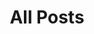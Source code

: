 ---
layout: post-index
permalink: /posts/
title: All Posts
tagline: A List of Posts
tags: [blog]
image:
  feature: laluttecontinue-crop.jpg
  credit: Atelier Populaire, Ex-Ecole des Beaux-Arts
  creditlink: http://jeanpaulachard.com/mai/
  thumb: laluttecontinue-crop.jpg
---